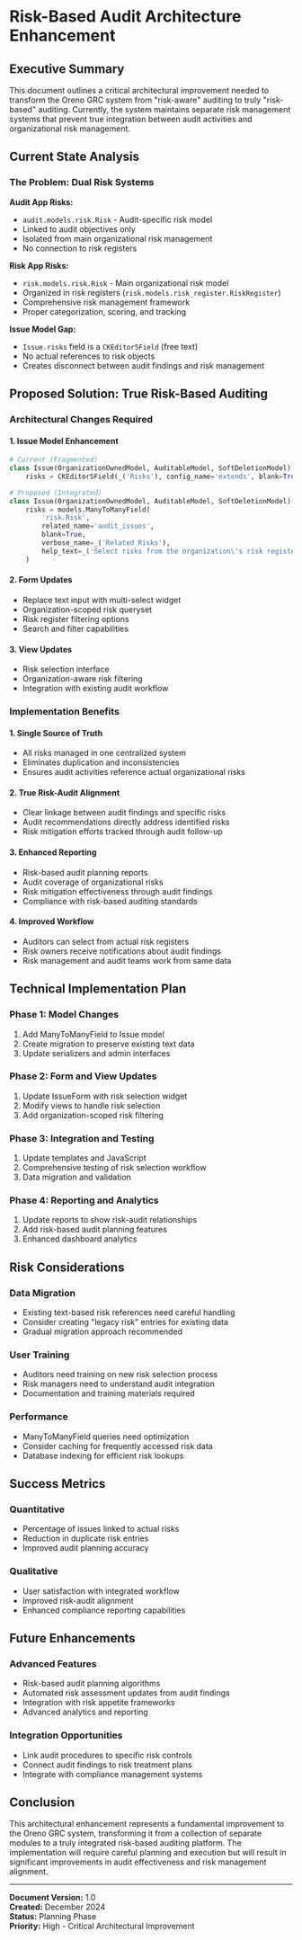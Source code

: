 # Risk-Based Audit Architecture Enhancement

## Executive Summary

This document outlines a critical architectural improvement needed to transform the Oreno GRC system from "risk-aware" auditing to truly "risk-based" auditing. Currently, the system maintains separate risk management systems that prevent true integration between audit activities and organizational risk management.

## Current State Analysis

### The Problem: Dual Risk Systems

**Audit App Risks:**
- `audit.models.risk.Risk` - Audit-specific risk model
- Linked to audit objectives only
- Isolated from main organizational risk management
- No connection to risk registers

**Risk App Risks:**
- `risk.models.risk.Risk` - Main organizational risk model
- Organized in risk registers (`risk.models.risk_register.RiskRegister`)
- Comprehensive risk management framework
- Proper categorization, scoring, and tracking

**Issue Model Gap:**
- `Issue.risks` field is a `CKEditor5Field` (free text)
- No actual references to risk objects
- Creates disconnect between audit findings and risk management

## Proposed Solution: True Risk-Based Auditing

### Architectural Changes Required

#### 1. Issue Model Enhancement
```python
# Current (Fragmented)
class Issue(OrganizationOwnedModel, AuditableModel, SoftDeletionModel):
    risks = CKEditor5Field(_('Risks'), config_name='extends', blank=True, null=True)

# Proposed (Integrated)
class Issue(OrganizationOwnedModel, AuditableModel, SoftDeletionModel):
    risks = models.ManyToManyField(
        'risk.Risk',
        related_name='audit_issues',
        blank=True,
        verbose_name=_('Related Risks'),
        help_text=_('Select risks from the organization\'s risk register that are relevant to this audit finding')
    )
```

#### 2. Form Updates
- Replace text input with multi-select widget
- Organization-scoped risk queryset
- Risk register filtering options
- Search and filter capabilities

#### 3. View Updates
- Risk selection interface
- Organization-aware risk filtering
- Integration with existing audit workflow

### Implementation Benefits

#### 1. Single Source of Truth
- All risks managed in one centralized system
- Eliminates duplication and inconsistencies
- Ensures audit activities reference actual organizational risks

#### 2. True Risk-Audit Alignment
- Clear linkage between audit findings and specific risks
- Audit recommendations directly address identified risks
- Risk mitigation efforts tracked through audit follow-up

#### 3. Enhanced Reporting
- Risk-based audit planning reports
- Audit coverage of organizational risks
- Risk mitigation effectiveness through audit findings
- Compliance with risk-based auditing standards

#### 4. Improved Workflow
- Auditors can select from actual risk registers
- Risk owners receive notifications about audit findings
- Risk management and audit teams work from same data

## Technical Implementation Plan

### Phase 1: Model Changes
1. Add ManyToManyField to Issue model
2. Create migration to preserve existing text data
3. Update serializers and admin interfaces

### Phase 2: Form and View Updates
1. Update IssueForm with risk selection widget
2. Modify views to handle risk selection
3. Add organization-scoped risk filtering

### Phase 3: Integration and Testing
1. Update templates and JavaScript
2. Comprehensive testing of risk selection workflow
3. Data migration and validation

### Phase 4: Reporting and Analytics
1. Update reports to show risk-audit relationships
2. Add risk-based audit planning features
3. Enhanced dashboard analytics

## Risk Considerations

### Data Migration
- Existing text-based risk references need careful handling
- Consider creating "legacy risk" entries for existing data
- Gradual migration approach recommended

### User Training
- Auditors need training on new risk selection process
- Risk managers need to understand audit integration
- Documentation and training materials required

### Performance
- ManyToManyField queries need optimization
- Consider caching for frequently accessed risk data
- Database indexing for efficient risk lookups

## Success Metrics

### Quantitative
- Percentage of issues linked to actual risks
- Reduction in duplicate risk entries
- Improved audit planning accuracy

### Qualitative
- User satisfaction with integrated workflow
- Improved risk-audit alignment
- Enhanced compliance reporting capabilities

## Future Enhancements

### Advanced Features
- Risk-based audit planning algorithms
- Automated risk assessment updates from audit findings
- Integration with risk appetite frameworks
- Advanced analytics and reporting

### Integration Opportunities
- Link audit procedures to specific risk controls
- Connect audit findings to risk treatment plans
- Integrate with compliance management systems

## Conclusion

This architectural enhancement represents a fundamental improvement to the Oreno GRC system, transforming it from a collection of separate modules to a truly integrated risk-based auditing platform. The implementation will require careful planning and execution but will result in significant improvements in audit effectiveness and risk management alignment.

---

**Document Version:** 1.0  
**Created:** December 2024  
**Status:** Planning Phase  
**Priority:** High - Critical Architectural Improvement
